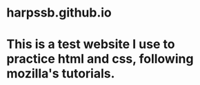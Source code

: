 # harpssb.github.io
# This is a test website I use to practice html and css, following mozilla's tutorials.
